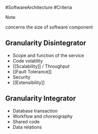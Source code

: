 #SoftwareArchitecture #Criteria 

>[!note]
>concerns the size of software component
## Granularity Disintegrator
- Scope and function of the service
- Code volatility
- [[Scalability]] / Throughput
- [[Fault Tolerance]]
- Security
- [[Extensibility]]
## Granularity Integrator
- Database transaction
- Workflow and choreography
- Shared code
- Data relations
